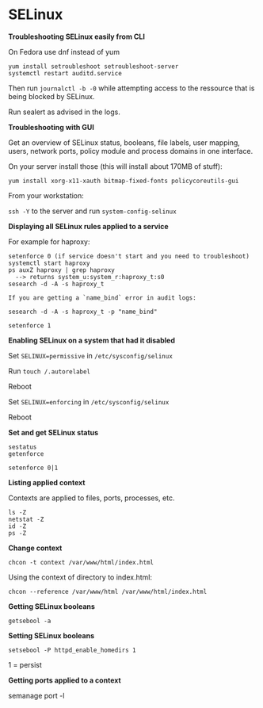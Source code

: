 # SELinux

**Troubleshooting SELinux easily from CLI**

On Fedora use dnf instead of yum

```
yum install setroubleshoot setroubleshoot-server
systemctl restart auditd.service
```

Then run `journalctl -b -0` while attempting access to the ressource that is being blocked by SELinux.

Run sealert as advised in the logs.

**Troubleshooting with GUI**

Get an overview of SELinux status, booleans, file labels, user mapping, users, network ports, policy module and process domains in one interface.

On your server install those (this will install about 170MB of stuff):

```
yum install xorg-x11-xauth bitmap-fixed-fonts policycoreutils-gui
```

From your workstation:

`ssh -Y` to the server and run `system-config-selinux`

**Displaying all SELinux rules applied to a service**

For example for haproxy:

```
setenforce 0 (if service doesn't start and you need to troubleshoot)
systemctl start haproxy
ps auxZ haproxy | grep haproxy
  --> returns system_u:system_r:haproxy_t:s0
sesearch -d -A -s haproxy_t

If you are getting a `name_bind` error in audit logs:

sesearch -d -A -s haproxy_t -p "name_bind"

setenforce 1
```

**Enabling SELinux on a system that had it disabled**

Set `SELINUX=permissive` in `/etc/sysconfig/selinux`

Run `touch /.autorelabel`

Reboot

Set `SELINUX=enforcing` in `/etc/sysconfig/selinux`

Reboot

**Set and get SELinux status**

```
sestatus
getenforce
```

```
setenforce 0|1
```

**Listing applied context**

Contexts are applied to files, ports, processes, etc.

```
ls -Z  
netstat -Z  
id -Z  
ps -Z
```

**Change context**

`chcon -t context /var/www/html/index.html`

Using the context of directory to index.html:

`chcon --reference /var/www/html /var/www/html/index.html`

**Getting SELinux booleans**

`getsebool -a`

**Setting SELinux booleans**

`setsebool -P httpd_enable_homedirs 1`

1 = persist

**Getting ports applied to a context**

semanage port -l
